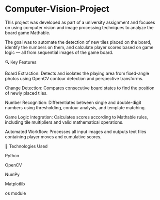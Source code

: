 # Computer-Vision-Project
This project was developed as part of a university assignment and focuses on using computer vision and image processing techniques to analyze the board game Mathable.

The goal was to automate the detection of new tiles placed on the board, identify the numbers on them, and calculate player scores based on game logic — all from sequential images of the game board.

🔍 Key Features

Board Extraction: Detects and isolates the playing area from fixed-angle photos using OpenCV contour detection and perspective transforms.

Change Detection: Compares consecutive board states to find the position of newly placed tiles.

Number Recognition: Differentiates between single and double-digit numbers using thresholding, contour analysis, and template matching.

Game Logic Integration: Calculates scores according to Mathable rules, including tile multipliers and valid mathematical operations.

Automated Workflow: Processes all input images and outputs text files containing player moves and cumulative scores.

🧠 Technologies Used

Python

OpenCV

NumPy

Matplotlib

os module
